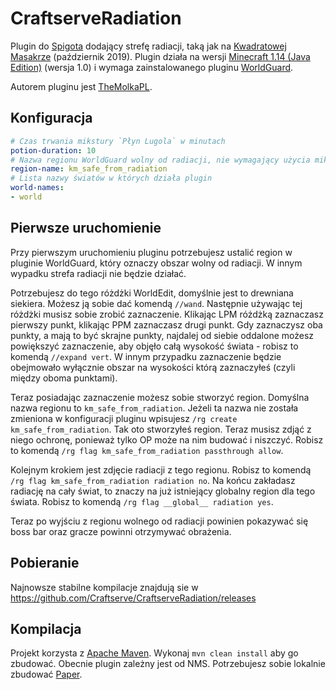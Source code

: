 # CraftserveRadiation

Plugin do [Spigota](https://spigotmc.org/) dodający strefę radiacji, taką jak na [Kwadratowej Masakrze](https://kwadratowa.tv) (październik 2019).
Plugin działa na wersji [Minecraft 1.14 (Java Edition)](https://minecraft.net) (wersja 1.0) i wymaga zainstalowanego pluginu [WorldGuard](https://enginehub.org/worldguard/).

Autorem pluginu jest [TheMolkaPL](https://github.com/TheMolkaPL).

Konfiguracja
---

```yaml
# Czas trwania mikstury `Płyn Lugola` w minutach
potion-duration: 10
# Nazwa regionu WorldGuard wolny od radiacji, nie wymagający użycia mikstury
region-name: km_safe_from_radiation
# Lista nazwy światów w których działa plugin
world-names:
- world
```

Pierwsze uruchomienie
---

Przy pierwszym uruchomieniu pluginu potrzebujesz ustalić region w pluginie WorldGuard, który oznaczy obszar wolny od radiacji. W innym wypadku strefa radiacji nie będzie działać.

Potrzebujesz do tego różdżki WorldEdit, domyślnie jest to drewniana siekiera. Możesz ją sobie dać komendą `//wand`. Następnie używając tej różdżki musisz sobie zrobić zaznaczenie. Klikając LPM różdżką zaznaczasz pierwszy punkt, klikając PPM zaznaczasz drugi punkt. Gdy zaznaczysz oba punkty, a mają to być skrajne punkty, najdalej od siebie oddalone możesz powiększyć zaznaczenie, aby objęło całą wysokość świata - robisz to komendą `//expand vert`. W innym przypadku zaznaczenie będzie obejmowało wyłącznie obszar na wysokości którą zaznaczyłeś (czyli między oboma punktami).

Teraz posiadając zaznaczenie możesz sobie stworzyć region. Domyślna nazwa regionu to `km_safe_from_radiation`. Jeżeli ta nazwa nie została zmieniona w konfiguracji pluginu wpisujesz `/rg create km_safe_from_radiation`. Tak oto stworzyłeś region. Teraz musisz zdjąć z niego ochronę, ponieważ tylko OP może na nim budować i niszczyć. Robisz to komendą `/rg flag km_safe_from_radiation passthrough allow`.

Kolejnym krokiem jest zdjęcie radiacji z tego regionu. Robisz to komendą `/rg flag km_safe_from_radiation radiation no`. Na końcu zakładasz radiację na cały świat, to znaczy na już istniejący globalny region dla tego świata. Robisz to komendą `/rg flag __global__ radiation yes`.

Teraz po wyjściu z regionu wolnego od radiacji powinien pokazywać się boss bar oraz gracze powinni otrzymywać obrażenia.

Pobieranie
---

Najnowsze stabilne kompilacje znajdują sie w https://github.com/Craftserve/CraftserveRadiation/releases

Kompilacja
---

Projekt korzysta z [Apache Maven](https://maven.apache.org/). Wykonaj `mvn clean install` aby go zbudować. Obecnie plugin zależny jest od NMS. Potrzebujesz sobie lokalnie zbudować [Paper](https://github.com/PaperMC/Paper).
